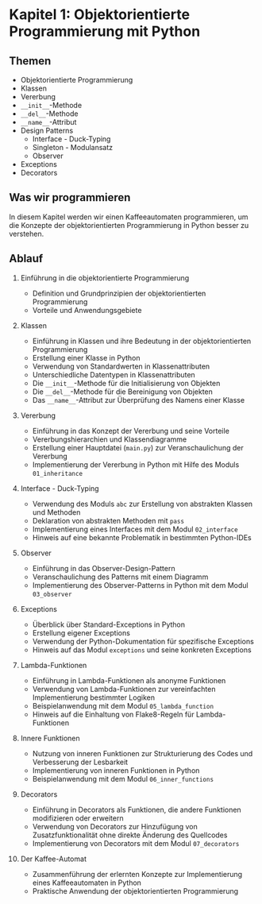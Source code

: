 # Kapitel 1: Objektorientierte Programmierung mit Python

## Themen

* Objektorientierte Programmierung
* Klassen
* Vererbung
* `__init__`-Methode
* `__del__`-Methode
* `__name__`-Attribut
* Design Patterns
  * Interface - Duck-Typing
  * Singleton - Modulansatz
  * Observer
* Exceptions
* Decorators

## Was wir programmieren

In diesem Kapitel werden wir einen Kaffeeautomaten programmieren, um die Konzepte der objektorientierten Programmierung in Python besser zu verstehen.

## Ablauf

1. Einführung in die objektorientierte Programmierung
   * Definition und Grundprinzipien der objektorientierten Programmierung
   * Vorteile und Anwendungsgebiete

2. Klassen
   * Einführung in Klassen und ihre Bedeutung in der objektorientierten Programmierung
   * Erstellung einer Klasse in Python
   * Verwendung von Standardwerten in Klassenattributen
   * Unterschiedliche Datentypen in Klassenattributen
   * Die `__init__`-Methode für die Initialisierung von Objekten
   * Die `__del__`-Methode für die Bereinigung von Objekten
   * Das `__name__`-Attribut zur Überprüfung des Namens einer Klasse

3. Vererbung
   * Einführung in das Konzept der Vererbung und seine Vorteile
   * Vererbungshierarchien und Klassendiagramme
   * Erstellung einer Hauptdatei (`main.py`) zur Veranschaulichung der Vererbung
   * Implementierung der Vererbung in Python mit Hilfe des Moduls `01_inheritance`

4. Interface - Duck-Typing
   * Verwendung des Moduls `abc` zur Erstellung von abstrakten Klassen und Methoden
   * Deklaration von abstrakten Methoden mit `pass`
   * Implementierung eines Interfaces mit dem Modul `02_interface`
   * Hinweis auf eine bekannte Problematik in bestimmten Python-IDEs

5. Observer
   * Einführung in das Observer-Design-Pattern
   * Veranschaulichung des Patterns mit einem Diagramm
   * Implementierung des Observer-Patterns in Python mit dem Modul `03_observer`

6. Exceptions
   * Überblick über Standard-Exceptions in Python
   * Erstellung eigener Exceptions
   * Verwendung der Python-Dokumentation für spezifische Exceptions
   * Hinweis auf das Modul `exceptions` und seine konkreten Exceptions

7. Lambda-Funktionen
   * Einführung in Lambda-Funktionen als anonyme Funktionen
   * Verwendung von Lambda-Funktionen zur vereinfachten Implementierung bestimmter Logiken
   * Beispielanwendung mit dem Modul `05_lambda_function`
   * Hinweis auf die Einhaltung von Flake8-Regeln für Lambda-Funktionen

8. Innere Funktionen
   * Nutzung von inneren Funktionen zur Strukturierung des Codes und Verbesserung der Lesbarkeit
   * Implementierung von inneren Funktionen in Python
   * Beispielanwendung mit dem Modul `06_inner_functions`

9. Decorators
   * Einführung in Decorators als Funktionen, die andere Funktionen modifizieren oder erweitern
   * Verwendung von Decorators zur Hinzufügung von Zusatzfunktionalität ohne direkte Änderung des Quellcodes
   * Implementierung von Decorators mit dem Modul `07_decorators`

10. Der Kaffee-Automat
    * Zusammenführung der erlernten Konzepte zur Implementierung eines Kaffeeautomaten in Python
    * Praktische Anwendung der objektorientierten Programmierung